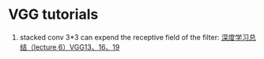 # VGG tutorials
1. stacked conv 3*3 can expend the receptive field of the filter: [深度学习总结（lecture 6）VGG13、16、19](https://blog.csdn.net/malele4th/article/details/79404731)
